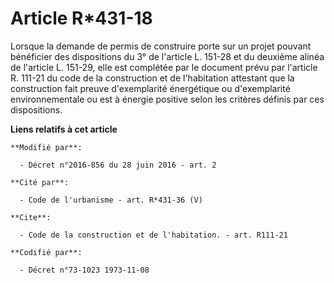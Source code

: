 # Article R*431-18

Lorsque la demande de permis de construire porte sur un projet pouvant bénéficier des dispositions du 3° de l'article L.
151-28 et du deuxième alinéa de l'article L. 151-29, elle est complétée par le document prévu par l'article R. 111-21 du code
de la construction et de l'habitation attestant que la construction fait preuve d'exemplarité énergétique ou d'exemplarité
environnementale ou est à énergie positive selon les critères définis par ces dispositions.

**Liens relatifs à cet article**

	**Modifié par**:

	  - Décret n°2016-856 du 28 juin 2016 - art. 2

	**Cité par**:

	  - Code de l'urbanisme - art. R*431-36 (V)

	**Cite**:

	  - Code de la construction et de l'habitation. - art. R111-21

	**Codifié par**:

	  - Décret n°73-1023 1973-11-08
